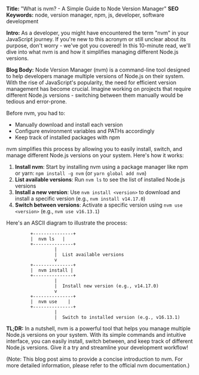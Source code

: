 **Title:** "What is nvm? - A Simple Guide to Node Version Manager"
**SEO Keywords:** node, version manager, npm, js, developer, software development

**Intro:**
As a developer, you might have encountered the term "nvm" in your JavaScript journey. If you're new to this acronym or still unclear about its purpose, don't worry - we've got you covered! In this 10-minute read, we'll dive into what nvm is and how it simplifies managing different Node.js versions.

**Blog Body:**
Node Version Manager (nvm) is a command-line tool designed to help developers manage multiple versions of Node.js on their system. With the rise of JavaScript's popularity, the need for efficient version management has become crucial. Imagine working on projects that require different Node.js versions - switching between them manually would be tedious and error-prone.

Before nvm, you had to:

* Manually download and install each version
* Configure environment variables and PATHs accordingly
* Keep track of installed packages with npm

nvm simplifies this process by allowing you to easily install, switch, and manage different Node.js versions on your system. Here's how it works:

1. **Install nvm**: Start by installing nvm using a package manager like npm or yarn: `npm install -g nvm` (or `yarn global add nvm`)
2. **List available versions**: Run `nvm ls` to see the list of installed Node.js versions
3. **Install a new version**: Use `nvm install <version>` to download and install a specific version (e.g., `nvm install v14.17.0`)
4. **Switch between versions**: Activate a specific version using `nvm use <version>` (e.g., `nvm use v16.13.1`)

Here's an ASCII diagram to illustrate the process:

```
         +---------------+
         |  nvm ls   |
         +---------------+
                  |
                  |  List available versions
                  v
         +---------------+
         |  nvm install |
         +---------------+
                  |
                  |  Install new version (e.g., v14.17.0)
                  v
         +---------------+
         |  nvm use    |
         +---------------+
                  |
                  |  Switch to installed version (e.g., v16.13.1)
```

**TL;DR:** In a nutshell, nvm is a powerful tool that helps you manage multiple Node.js versions on your system. With its simple commands and intuitive interface, you can easily install, switch between, and keep track of different Node.js versions. Give it a try and streamline your development workflow!

(Note: This blog post aims to provide a concise introduction to nvm. For more detailed information, please refer to the official nvm documentation.)